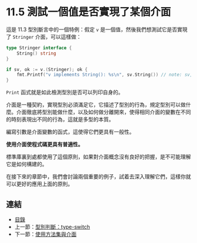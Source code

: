 ﻿# 11.5 測試一個值是否實現了某個介面

這是 11.3 型別斷言中的一個特例：假定 `v` 是一個值，然後我們想測試它是否實現了 `Stringer` 介面，可以這樣做：

```go
type Stringer interface {
    String() string
}

if sv, ok := v.(Stringer); ok {
    fmt.Printf("v implements String(): %s\n", sv.String()) // note: sv, not v
}
```

`Print` 函式就是如此檢測型別是否可以列印自身的。

介面是一種契約，實現型別必須滿足它，它描述了型別的行為，規定型別可以做什麼。介面徹底將型別能做什麼，以及如何做分離開來，使得相同介面的變數在不同的時刻表現出不同的行為，這就是多型的本質。

編寫引數是介面變數的函式，這使得它們更具有一般性。

**使用介面使程式碼更具有普適性。**

標準庫裏到處都使用了這個原則，如果對介面概念沒有良好的把握，是不可能理解它是如何構建的。

在接下來的章節中，我們會討論兩個重要的例子，試着去深入理解它們，這樣你就可以更好的應用上面的原則。

## 連結

- [目錄](directory.md)
- 上一節：[型別判斷：type-switch](11.4.md)
- 下一節：[使用方法集與介面](11.6.md)